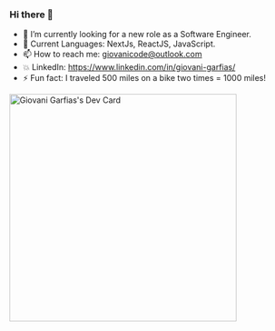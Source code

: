### Hi there 👋

- 🌱 I’m currently looking for a new role as a Software Engineer.
- 💬 Current Languages: NextJs, ReactJS, JavaScript.
- 📫 How to reach me: giovanicode@outlook.com
- :boom: LinkedIn: https://www.linkedin.com/in/giovani-garfias/
- ⚡ Fun fact: I traveled 500 miles on a bike two times = 1000 miles!

<a href="https://app.daily.dev/Survani"><img src="https://api.daily.dev/devcards/487f257da8a7412fbedae97d7d7c491f.png?r=1rq" width="400" height="400" alt="Giovani Garfias's Dev Card"/></a>
